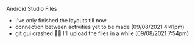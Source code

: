 Android Studio Files

- I've only finished the layouts till now
- connection between activities yet to be made (09/08/2021 4:41pm)
- git gui crashed 🤦‍♀️ I'll upload the files in a while (09/08/2021 7:54pm)
